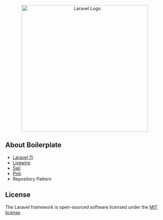 <p align="center"><a href="https://laravel.com" target="_blank"><img src="https://raw.githubusercontent.com/laravel/art/master/logo-lockup/5%20SVG/2%20CMYK/1%20Full%20Color/laravel-logolockup-cmyk-red.svg" width="400" alt="Laravel Logo"></a></p>

## About Boilerplate

- [Laravel 11](https://laravel.com/).
- [Livewire](https://laravel.com/).
- [Sail]([https://laravel.com/docs/container](https://laravel.com/docs/11.x/sail)).
- [Pnit]([https://laravel.com/docs/container](https://laravel.com/docs/11.x/pint)).
- Repository Pattern

## License

The Laravel framework is open-sourced software licensed under the [MIT license](https://opensource.org/licenses/MIT).
